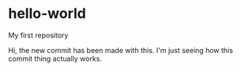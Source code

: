 # hello-world
My first repository

Hi, the new commit has been made with this. I'm just seeing how this commit thing actually works.
